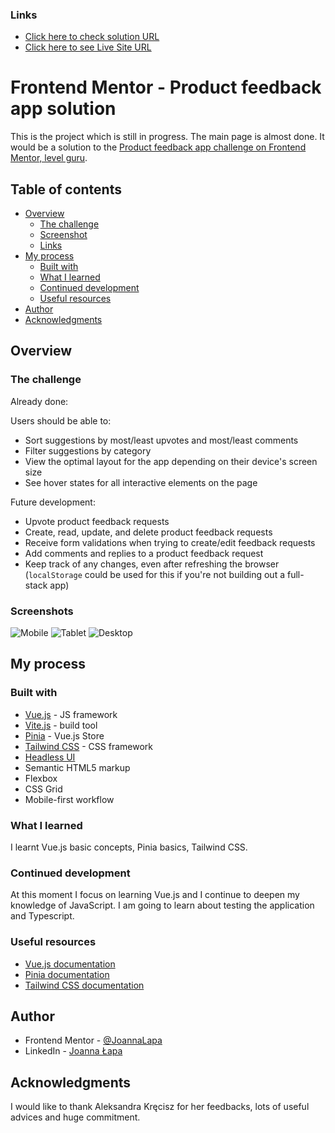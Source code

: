 ### Links

-  [Click here to check solution URL](https://github.com/JoannaLapa/product-feedback-app)
-  [Click here to see Live Site URL](https://product-feedback-app-jl.netlify.app/)

# Frontend Mentor - Product feedback app solution

This is the project which is still in progress. The main page is almost done. It would be a solution to the [Product feedback app challenge on Frontend Mentor, level guru](https://www.frontendmentor.io/challenges/product-feedback-app-wbvUYqjR6). 

## Table of contents

- [Overview](#overview)
  - [The challenge](#the-challenge)
  - [Screenshot](#screenshot)
  - [Links](#links)
- [My process](#my-process)
  - [Built with](#built-with)
  - [What I learned](#what-i-learned)
  - [Continued development](#continued-development)
  - [Useful resources](#useful-resources)
- [Author](#author)
- [Acknowledgments](#acknowledgments)

## Overview

### The challenge

Already done:

Users should be able to:

- Sort suggestions by most/least upvotes and most/least comments
- Filter suggestions by category
- View the optimal layout for the app depending on their device's screen size
- See hover states for all interactive elements on the page

Future development: 

- Upvote product feedback requests
- Create, read, update, and delete product feedback requests
- Receive form validations when trying to create/edit feedback requests
- Add comments and replies to a product feedback request
- Keep track of any changes, even after refreshing the browser (`localStorage` could be used for this if you're not building out a full-stack app)

### Screenshots

![Mobile](./screenshots/mobile_screenshot.png.jpg)
![Tablet](./screenshots/tablet_screenshot.png.jpg)
![Desktop](./screenshots/desktop_screenshot.png.jpg)

## My process

### Built with

- [Vue.js](https://vuejs.org/) - JS framework
- [Vite.js](https://vitejs.dev/) - build tool
- [Pinia](https://pinia.vuejs.org/) - Vue.js Store
- [Tailwind CSS](https://tailwindcss.com/) - CSS framework
- [Headless UI](https://headlessui.com/) 
- Semantic HTML5 markup
- Flexbox
- CSS Grid
- Mobile-first workflow

### What I learned

I learnt Vue.js basic concepts, Pinia basics, Tailwind CSS.

### Continued development

At this moment I focus on learning Vue.js and I continue to deepen my knowledge of JavaScript. I am going to learn about testing the application and Typescript.

### Useful resources

- [Vue.js documentation](https://vuejs.org/guide/introduction.html) 
- [Pinia documentation](https://pinia.vuejs.org/) 
- [Tailwind CSS documentation](https://tailwindcss.com/)

## Author

- Frontend Mentor - [@JoannaLapa](https://www.frontendmentor.io/profile/JoannaLapa)
- LinkedIn - [Joanna Łapa](https://www.linkedin.com/in/joanna-lapa-/)

## Acknowledgments

I would like to thank Aleksandra Kręcisz for her feedbacks, lots of useful advices and huge commitment.

